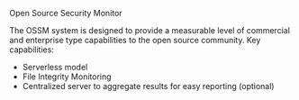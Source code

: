 Open Source Security Monitor

The OSSM system is designed to provide a measurable level of commercial and enterprise type capabilities to the open source community.
Key capabilities:

* Serverless model
* File Integrity Monitoring
* Centralized server to aggregate results for easy reporting (optional)
